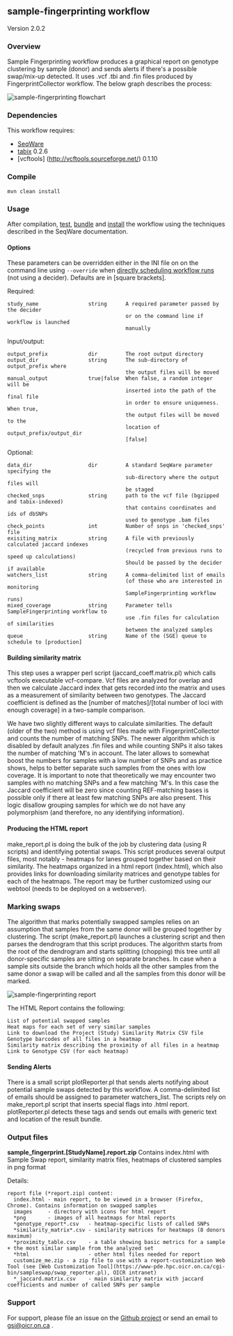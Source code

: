 ## sample-fingerprinting workflow

Version 2.0.2

### Overview

Sample Fingerprinting workflow produces a graphical report on genotype clustering by sample (donor) and sends alerts if there's a possible swap/mix-up detected. It uses .vcf .tbi and .fin files produced by FingerprintCollector workflow. The below graph describes the process:

![sample-fingerprinting flowchart](docs/SampleFingerprinting_specs.png)

### Dependencies

This workflow requires:

* [SeqWare](http://seqware.github.io/)
* [tabix](http://sourceforge.net/projects/samtools/files/tabix/) 0.2.6
* [vcftools] (http://vcftools.sourceforge.net/) 0.1.10

### Compile

```
mvn clean install
```

### Usage
After compilation, [test](http://seqware.github.io/docs/3-getting-started/developer-tutorial/#testing-the-workflow), [bundle](http://seqware.github.io/docs/3-getting-started/developer-tutorial/#packaging-the-workflow-into-a-workflow-bundle) and [install](http://seqware.github.io/docs/3-getting-started/admin-tutorial/#how-to-install-a-workflow) the workflow using the techniques described in the SeqWare documentation.

#### Options
These parameters can be overridden either in the INI file on on the command line using `--override` when [directly scheduling workflow runs](http://seqware.github.io/docs/3-getting-started/user-tutorial/#listing-available-workflows-and-their-parameters) (not using a decider). Defaults are in [square brackets].

Required:

    study_name                string      A required parameter passed by the decider
                                          or on the command line if workflow is launched
                                          manually

Input/output:

    output_prefix             dir         The root output directory
    output_dir                string      The sub-directory of output_prefix where 
                                          the output files will be moved
    manual_output             true|false  When false, a random integer will be 
                                          inserted into the path of the final file 
                                          in order to ensure uniqueness. When true,
                                          the output files will be moved to the 
                                          location of output_prefix/output_dir
                                          [false]

Optional:

    data_dir                  dir         A standard SeqWare parameter specifying the
                                          sub-directory where the output files will 
                                          be staged
    checked_snps              string      path to the vcf file (bgzipped and tabix-indexed)
                                          that contains coordinates and ids of dbSNPs
                                          used to genotype .bam files
    check_points              int         Number of snps in 'checked_snps' file
    exisiting_matrix          string      A file with previously calculated jaccard indexes 
                                          (recycled from previous runs to speed up calculations)
                                          Should be passed by the decider if available
    watchers_list             string      A comma-delimited list of emails 
                                          (of those who are interested in monitoring 
                                          SampleFingerprinting workflow runs)
    mixed_coverage            string      Parameter tells SampleFingerprinting workflow to
                                          use .fin files for calculation of similarities
                                          between the analyzed samples
    queue                     string      Name of the (SGE) queue to schedule to [production]

#### Building similarity matrix

This step uses a wrapper perl script (jaccard_coeff.matrix.pl) which calls vcftools executable vcf-compare. Vcf files are analyzed for overlap and then we calculate Jaccard index that gets recorded into the matrix and uses as a measurement of similarity between two genotypes. The Jaccard coefficient is defined as the [number of matches]/[total number of loci with enough coverage] in a two-sample comparison.

We have two slightly different ways to calculate similarities. The default (older of the two) method is using vcf files made with FingerprintCollector and counts the number of matching SNPs. The newer algorithm which is disabled by default analyzes .fin files and while counting SNPs it also takes the number of matching 'M's in account. The later allows to somewhat boost the numbers for samples with a low number of SNPs and as practice shows, helps to better separate such samples from the ones with low coverage. It is important to note that theoretically we may encounter two samples with no matching SNPs and a few matching 'M's. In this case the Jaccard coefficient will be zero since counting REF-matching bases is possible only if there at least few matching SNPs are also present. This logic disallow grouping samples for which we do not have any polymorphism (and therefore, no any identifying information).

#### Producing the HTML report

make_report.pl is doing the bulk of the job by clustering data (using R scripts) and identifying potential swaps. This script produces several output files, most notably - heatmaps for lanes grouped together based on their similarity. The heatmaps organized in a html report (index.html), which also provides links for downloading similarity matrices and genotype tables for each of the heatmaps. The report may be further customized using our webtool (needs to be deployed on a webserver).

### Marking swaps

The algorithm that marks potentially swapped samples relies on an assumption that samples from the same donor will be grouped together by clustering. The script (make_report.pl) launches a clustering script and then parses the dendrogram that this script produces. The algorithm starts from the root of the dendrogram and starts splitting (chopping) this tree until all donor-specific samples are sitting on separate branches. In case when a sample sits outside the branch which holds all the other samples from the same donor a swap will be called and all the samples from this donor will be marked.

![sample-fingerprinting report](docs/HTML_report.png)

The HTML Report contains the following:

    List of potential swapped samples
    Heat maps for each set of very similar samples
    Link to download the Project (Study) Similarity Matrix CSV file
    Genotype barcodes of all files in a heatmap
    Similarity matrix describing the proximity of all files in a heatmap
    Link to Genotype CSV (for each heatmap)
    
#### Sending Alerts

There is a small script plotReporter.pl that sends alerts notifying about potential sample swaps detected by this workflow. A comma-delimited list of emails should be assigned to parameter watchers_list. The scripts rely on make_report.pl script that inserts special flags into .html report. plotReporter.pl detects these tags and sends out emails with generic text and location of the result bundle.

### Output files

**sample_fingerprint.[StudyName].report.zip**
Contains index.html with Sample Swap report, similarity matrix files, heatmaps of clustered samples in png format

Details:

    report file (*report.zip) content:
      index.html - main report, to be viewed in a browser (Firefox, Chrome). Contains information on swapped samples
      images     - directory with icons for html report
      *png       - images of all heatmaps for html reports
      *genotype_report*.csv   - heatmap-specific lists of called SNPs
      *similarity_matrix*.csv - similarity matrices for heatmaps (8 donors maximum)
      *proximity_table.csv    - a table showing basic metrics for a sample + the most similar sample from the analyzed set
      *html                   - other html files needed for report
      customize_me.zip - a zip file to use with a report-customization Web Tool (see [Web Customization Tool](https://www-pde.hpc.oicr.on.ca/cgi-bin/sampleswap/swap_reporter.pl), OICR intranet)
      *_jaccard.matrix.csv    - main similarity matrix with jaccard coefficients and number of called SNPs per sample
    
### Support

For support, please file an issue on the [Github project](https://github.com/oicr-gsi) or send an email to gsi@oicr.on.ca .
